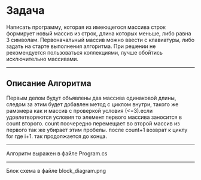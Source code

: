 # Задача
Написать программу, которая из имеющегося массива строк формирует новый массив из строк, длина которых меньше, либо равна 3 символам. Первоначальный массив можно ввести с клавиатуры, либо задать на старте выполнения алгоритма. При решении не рекомендуется пользоваться коллекциями, лучше обойтись исключительно массивами.

***

## Описание Алгоритма
Первым делом будут объявлены два массива одинаковой длины, следом за этим будет добавлен метод с циклом внутри, такого же рамзмера как и массив с проверкой условия (<=3).если удовлетворяются условия то элемент первого массива заносится в count второго. count поочередно перемещает во второй массив из первого так же убирает этим пробелы. после count+1 возврат к циклу for где i+1. так продолжается до конца.
***
Алгоритм выражен в файле Program.cs
***
Блок схема в файле block_diagram.png
